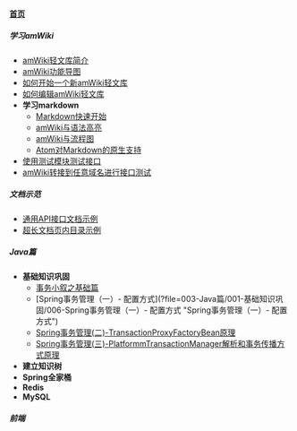 
#### [首页](?file=home-首页)

##### 学习amWiki
- [amWiki轻文库简介](?file=001-学习amWiki/01-amWiki轻文库简介 "amWiki轻文库简介")
- [amWiki功能导图](?file=001-学习amWiki/02-amWiki功能导图 "amWiki功能导图")
- [如何开始一个新amWiki轻文库](?file=001-学习amWiki/03-如何开始一个新amWiki轻文库 "如何开始一个新amWiki轻文库")
- [如何编辑amWiki轻文库](?file=001-学习amWiki/04-如何编辑amWiki轻文库 "如何编辑amWiki轻文库")
- **学习markdown**
    - [Markdown快速开始](?file=001-学习amWiki/05-学习markdown/01-Markdown快速开始 "Markdown快速开始")
    - [amWiki与语法高亮](?file=001-学习amWiki/05-学习markdown/02-amWiki与语法高亮 "amWiki与语法高亮")
    - [amWiki与流程图](?file=001-学习amWiki/05-学习markdown/03-amWiki与流程图 "amWiki与流程图")
    - [Atom对Markdown的原生支持](?file=001-学习amWiki/05-学习markdown/05-Atom对Markdown的原生支持 "Atom对Markdown的原生支持")
- [使用测试模块测试接口](?file=001-学习amWiki/06-使用测试模块测试接口 "使用测试模块测试接口")
- [amWiki转接到任意域名进行接口测试](?file=001-学习amWiki/07-amWiki转接到任意域名进行接口测试 "amWiki转接到任意域名进行接口测试")

##### 文档示范
- [通用API接口文档示例](?file=002-文档示范/001-通用API接口文档示例 "通用API接口文档示例")
- [超长文档页内目录示例](?file=002-文档示范/002-超长文档页内目录示例 "超长文档页内目录示例")

##### Java篇
- **基础知识巩固**
    - [事务小叙之基础篇](?file=003-Java篇/001-基础知识巩固/005-事务小叙之基础篇 "事务小叙之基础篇")
    - [Spring事务管理（一）- 配置方式](?file=003-Java篇/001-基础知识巩固/006-Spring事务管理（一）- 配置方式 "Spring事务管理（一）- 配置方式")
    - [Spring事务管理&#40;二&#41;-TransactionProxyFactoryBean原理](?file=003-Java篇/001-基础知识巩固/007-Spring事务管理&#40;二&#41;-TransactionProxyFactoryBean原理 "Spring事务管理&#40;二&#41;-TransactionProxyFactoryBean原理")
    - [Spring事务管理&#40;三&#41;-PlatformmTransactionManager解析和事务传播方式原理](?file=003-Java篇/001-基础知识巩固/008-Spring事务管理&#40;三&#41;-PlatformmTransactionManager解析和事务传播方式原理 "Spring事务管理&#40;三&#41;-PlatformmTransactionManager解析和事务传播方式原理")
- **建立知识树**
- **Spring全家桶**
- **Redis**
- **MySQL**

##### 前端
